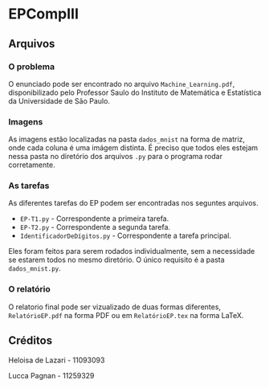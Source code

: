 # EPCompIII

## Arquivos

### O problema

O enunciado pode ser encontrado no arquivo `Machine_Learning.pdf`, disponibilizado pelo Professor Saulo do Instituto de Matemática e Estatística da Universidade de São Paulo.

### Imagens

As imagens estão localizadas na pasta `dados_mnist` na forma de matriz, onde cada coluna é uma imágem distinta. É preciso que todos eles estejam nessa pasta no diretório dos arquivos `.py` para o programa rodar corretamente.
  
### As tarefas

As diferentes tarefas do EP podem ser encontradas nos seguntes arquivos.

+ `EP-T1.py` - Correspondente a primeira tarefa.
+ `EP-T2.py` - Correspondente a segunda tarefa.
+ `IdentificadorDeDígitos.py` - Correspondente a tarefa principal.

Eles foram feitos para serem rodados individualmente, sem a necessidade se estarem todos no mesmo diretório. O único requisito é a pasta `dados_mnist.py`.

### O relatório

O relatorio final pode ser vizualizado de duas formas diferentes, `RelatórioEP.pdf` na forma PDF ou em `RelatórioEP.tex` na forma LaTeX.

## Créditos

Heloisa de Lazari - 11093093

Lucca Pagnan - 11259329
